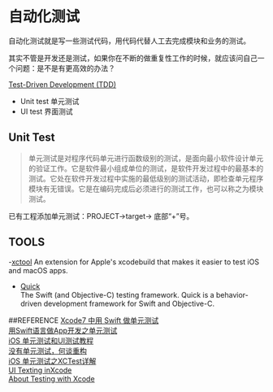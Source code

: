 # 自动化测试

自动化测试就是写一些测试代码，用代码代替人工去完成模块和业务的测试。  

其实不管是开发还是测试，如果你在不断的做重复性工作的时候，就应该问自己一个问题：是不是有更高效的办法？


[Test-Driven Development (TDD)](https://www.wikiwand.com/en/Test-driven_development)  

- Unit test 单元测试
- UI test 界面测试

## Unit Test
> 单元测试是对程序代码单元进行函数级别的测试，是面向最小软件设计单元的验证工作。它是软件最小组成单位的测试，是软件开发过程中的最基本的测试。它处在软件开发过程中实施的最低级别的测试活动，即检查单元程序模块有无错误。它是在编码完成后必须进行的测试工作，也可以称之为模块测试。

已有工程添加单元测试：PROJECT->target-> 底部“+”号。

## TOOLS
-[xctool](https://github.com/facebook/xctool)
An extension for Apple's xcodebuild that makes it easier to test iOS and macOS apps.  

- [Quick](https://github.com/Quick/Quick)  
The Swift (and Objective-C) testing framework.  Quick is a behavior-driven development framework for Swift and Objective-C.



##REFERENCE
[Xcode7 中用 Swift 做单元测试](http://swift.gg/2016/03/23/unit-testing-swift/)  
[用Swift语言做App开发之单元测试](http://www.cnblogs.com/cdutedu/p/4297868.html)  
[iOS 单元测试和UI测试教程](http://www.cocoachina.com/ios/20170718/19930.html)  
[没有单元测试，何谈重构](http://www.cocoachina.com/ios/20161123/18163.html)  
[iOS 单元测试之XCTest详解](http://blog.csdn.net/hello_hwc/article/details/46671053)  
[UI Texting inXcode](https://developer.apple.com/videos/play/wwdc2015/406/)  
[About Testing with Xcode](https://developer.apple.com/library/content/documentation/DeveloperTools/Conceptual/testing_with_xcode/chapters/01-introduction.html)  
